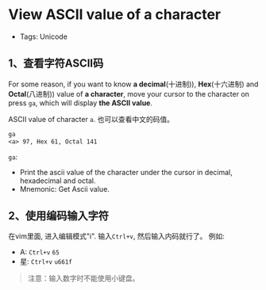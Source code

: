 # View ASCII value of a character

- Tags: Unicode

## 1、查看字符ASCII码

For some reason, if you want to know **a decimal**(十进制)), **Hex**(十六进制) and **Octal**(八进制)) value of **a character**, move your cursor to the character on press `ga`, which will display **the ASCII value**.

ASCII value of character `a`. 也可以查看中文的码值。

```txt
ga
<a> 97, Hex 61, Octal 141
```

`ga`:

- Print the ascii value of the character under the cursor in decimal, hexadecimal and octal.
- Mnemonic: Get Ascii value.

## 2、使用编码输入字符

在vim里面, 进入编辑模式"i". 输入`Ctrl+v`, 然后输入内码就行了。
例如:  

- A:    `Ctrl+v`  `65`
- 星: `Ctrl+v` `u661f`

> 注意：输入数字时不能使用小键盘。
